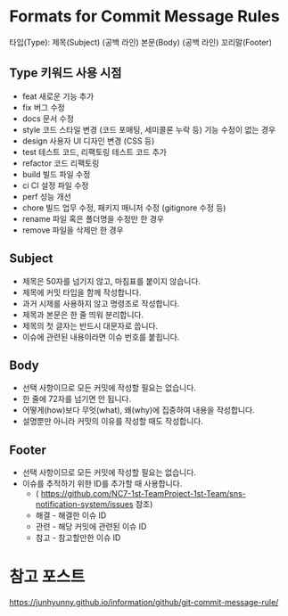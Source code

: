 # Formats for Commit Message Rules
  타입(Type): 제목(Subject)
  (공백 라인)
  본문(Body)
  (공백 라인)
  꼬리말(Footer)

##  Type      키워드  사용 시점
  - feat      새로운 기능 추가
  - fix       버그 수정
  - docs      문서 수정
  - style     코드 스타일 변경 (코드 포매팅, 세미콜론 누락 등) 기능 수정이 없는 경우
  - design    사용자 UI 디자인 변경 (CSS 등)
  - test      테스트 코드, 리팩토링 테스트 코드 추가
  - refactor  코드 리팩토링
  - build     빌드 파일 수정
  - ci        CI 설정 파일 수정
  - perf      성능 개선
  - chore     빌드 업무 수정, 패키지 매니저 수정 (gitignore 수정 등)
  - rename    파일 혹은 폴더명을 수정만 한 경우
  - remove    파일을 삭제만 한 경우

##  Subject
  - 제목은 50자를 넘기지 않고, 마침표를 붙이지 않습니다.
  - 제목에 커밋 타입을 함께 작성합니다.
  - 과거 시제를 사용하지 않고 명령조로 작성합니다.
  - 제목과 본문은 한 줄 띄워 분리합니다.
  - 제목의 첫 글자는 반드시 대문자로 씁니다.
  - 이슈에 관련된 내용이라면 이슈 번호를 붙힙니다.

## Body
  - 선택 사항이므로 모든 커밋에 작성할 필요는 없습니다.
  - 한 줄에 72자를 넘기면 안 됩니다.
  - 어떻게(how)보다 무엇(what), 왜(why)에 집중하여 내용을 작성합니다.
  - 설명뿐만 아니라 커밋의 이유를 작성할 때도 작성합니다.

## Footer
  - 선택 사항이므로 모든 커밋에 작성할 필요는 없습니다.
  - 이슈를 추적하기 위한 ID를 추가할 때 사용합니다.
    - ( https://github.com/NC7-1st-TeamProject-1st-Team/sns-notification-system/issues 참조)
    - 해결 - 해결한 이슈 ID
    - 관련 - 해당 커밋에 관련된 이슈 ID
    - 참고 - 참고할만한 이슈 ID

# 참고 포스트
https://junhyunny.github.io/information/github/git-commit-message-rule/
